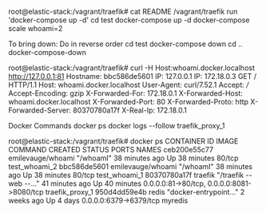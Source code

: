 root@elastic-stack:/vagrant/traefik# cat README 
/vagrant/traefik
run 'docker-compose up -d'
cd test
docker-compose up -d
docker-compose scale whoami=2

To bring down:
Do in reverse order
cd test
docker-compose down
cd ..
docker-compose-down


root@elastic-stack:/vagrant/traefik# curl -H Host:whoami.docker.localhost http://127.0.0.1:81
Hostname: bbc586de5601
IP: 127.0.0.1
IP: 172.18.0.3
GET / HTTP/1.1
Host: whoami.docker.localhost
User-Agent: curl/7.52.1
Accept: */*
Accept-Encoding: gzip
X-Forwarded-For: 172.18.0.1
X-Forwarded-Host: whoami.docker.localhost
X-Forwarded-Port: 80
X-Forwarded-Proto: http
X-Forwarded-Server: 80370780a17f
X-Real-Ip: 172.18.0.1


Docker Commands
docker ps
docker logs --follow traefik_proxy_1

root@elastic-stack:/vagrant/traefik# docker ps
CONTAINER ID        IMAGE               COMMAND                  CREATED             STATUS              PORTS                                        NAMES
ceb200e55c77        emilevauge/whoami   "/whoamI"                38 minutes ago      Up 38 minutes       80/tcp                                       test_whoami_2
bbc586de5601        emilevauge/whoami   "/whoamI"                38 minutes ago      Up 38 minutes       80/tcp                                       test_whoami_1
80370780a17f        traefik             "/traefik --web --..."   41 minutes ago      Up 40 minutes       0.0.0.0:81->80/tcp, 0.0.0.0:8081->8080/tcp   traefik_proxy_1
950d4dd59e4b        redis               "docker-entrypoint..."   2 weeks ago         Up 4 days           0.0.0.0:6379->6379/tcp                       myredis




